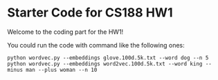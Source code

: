# Starter Code for CS188 HW1

Welcome to the coding part for the HW1! 

You could run the code with command like the following ones:

```
python wordvec.py --embeddings glove.100d.5k.txt --word dog --n 5
python wordvec.py --embeddings word2vec.100d.5k.txt --word king --minus man --plus woman --n 10
```
